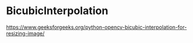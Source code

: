# BicubicInterpolation

https://www.geeksforgeeks.org/python-opencv-bicubic-interpolation-for-resizing-image/
